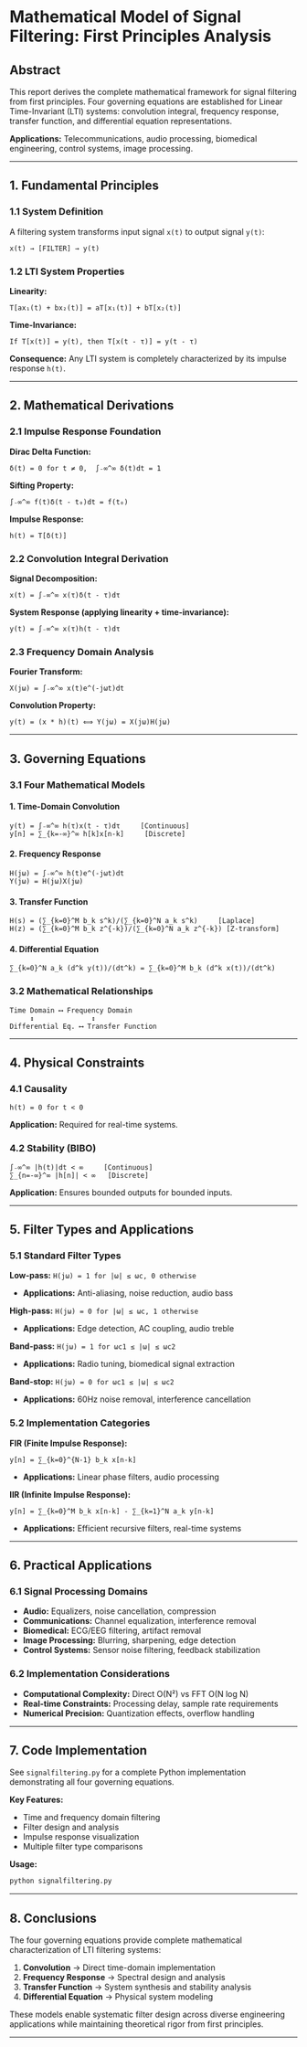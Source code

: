 # Mathematical Model of Signal Filtering: First Principles Analysis


## Abstract

This report derives the complete mathematical framework for signal filtering from first principles. Four governing equations are established for Linear Time-Invariant (LTI) systems: convolution integral, frequency response, transfer function, and differential equation representations.

**Applications:** Telecommunications, audio processing, biomedical engineering, control systems, image processing.

---

## 1. Fundamental Principles

### 1.1 System Definition
A filtering system transforms input signal `x(t)` to output signal `y(t)`:
```
x(t) → [FILTER] → y(t)
```

### 1.2 LTI System Properties

**Linearity:**
```
T[ax₁(t) + bx₂(t)] = aT[x₁(t)] + bT[x₂(t)]
```

**Time-Invariance:**
```
If T[x(t)] = y(t), then T[x(t - τ)] = y(t - τ)
```

**Consequence:** Any LTI system is completely characterized by its impulse response `h(t)`.

---

## 2. Mathematical Derivations

### 2.1 Impulse Response Foundation

**Dirac Delta Function:**
```
δ(t) = 0 for t ≠ 0,  ∫₋∞^∞ δ(t)dt = 1
```

**Sifting Property:**
```
∫₋∞^∞ f(t)δ(t - t₀)dt = f(t₀)
```

**Impulse Response:**
```
h(t) = T[δ(t)]
```

### 2.2 Convolution Integral Derivation

**Signal Decomposition:**
```
x(t) = ∫₋∞^∞ x(τ)δ(t - τ)dτ
```

**System Response (applying linearity + time-invariance):**
```
y(t) = ∫₋∞^∞ x(τ)h(t - τ)dτ
```

### 2.3 Frequency Domain Analysis

**Fourier Transform:**
```
X(jω) = ∫₋∞^∞ x(t)e^(-jωt)dt
```

**Convolution Property:**
```
y(t) = (x * h)(t) ⟺ Y(jω) = X(jω)H(jω)
```

---

## 3. Governing Equations

### 3.1 Four Mathematical Models

#### **1. Time-Domain Convolution**
```
y(t) = ∫₋∞^∞ h(τ)x(t - τ)dτ     [Continuous]
y[n] = ∑_{k=-∞}^∞ h[k]x[n-k]     [Discrete]
```

#### **2. Frequency Response**
```
H(jω) = ∫₋∞^∞ h(t)e^(-jωt)dt
Y(jω) = H(jω)X(jω)
```

#### **3. Transfer Function**
```
H(s) = (∑_{k=0}^M b_k s^k)/(∑_{k=0}^N a_k s^k)     [Laplace]
H(z) = (∑_{k=0}^M b_k z^{-k})/(∑_{k=0}^N a_k z^{-k}) [Z-transform]
```

#### **4. Differential Equation**
```
∑_{k=0}^N a_k (d^k y(t))/(dt^k) = ∑_{k=0}^M b_k (d^k x(t))/(dt^k)
```

### 3.2 Mathematical Relationships
```
Time Domain ⟷ Frequency Domain
     ↕              ↕
Differential Eq. ⟷ Transfer Function
```

---

## 4. Physical Constraints

### 4.1 Causality
```
h(t) = 0 for t < 0
```
**Application:** Required for real-time systems.

### 4.2 Stability (BIBO)
```
∫₋∞^∞ |h(t)|dt < ∞     [Continuous]
∑_{n=-∞}^∞ |h[n]| < ∞   [Discrete]
```
**Application:** Ensures bounded outputs for bounded inputs.

---

## 5. Filter Types and Applications

### 5.1 Standard Filter Types

**Low-pass:** `H(jω) = 1 for |ω| ≤ ωc, 0 otherwise`
- **Applications:** Anti-aliasing, noise reduction, audio bass

**High-pass:** `H(jω) = 0 for |ω| ≤ ωc, 1 otherwise`  
- **Applications:** Edge detection, AC coupling, audio treble

**Band-pass:** `H(jω) = 1 for ωc1 ≤ |ω| ≤ ωc2`
- **Applications:** Radio tuning, biomedical signal extraction

**Band-stop:** `H(jω) = 0 for ωc1 ≤ |ω| ≤ ωc2`
- **Applications:** 60Hz noise removal, interference cancellation

### 5.2 Implementation Categories

**FIR (Finite Impulse Response):**
```
y[n] = ∑_{k=0}^{N-1} b_k x[n-k]
```
- **Applications:** Linear phase filters, audio processing

**IIR (Infinite Impulse Response):**
```
y[n] = ∑_{k=0}^M b_k x[n-k] - ∑_{k=1}^N a_k y[n-k]
```
- **Applications:** Efficient recursive filters, real-time systems

---

## 6. Practical Applications

### 6.1 Signal Processing Domains
- **Audio:** Equalizers, noise cancellation, compression
- **Communications:** Channel equalization, interference removal
- **Biomedical:** ECG/EEG filtering, artifact removal
- **Image Processing:** Blurring, sharpening, edge detection
- **Control Systems:** Sensor noise filtering, feedback stabilization

### 6.2 Implementation Considerations
- **Computational Complexity:** Direct O(N²) vs FFT O(N log N)
- **Real-time Constraints:** Processing delay, sample rate requirements
- **Numerical Precision:** Quantization effects, overflow handling

---

## 7. Code Implementation

See `signalfiltering.py` for a complete Python implementation demonstrating all four governing equations.

**Key Features:**
- Time and frequency domain filtering
- Filter design and analysis
- Impulse response visualization
- Multiple filter type comparisons

**Usage:**
```bash
python signalfiltering.py
```

---

## 8. Conclusions

The four governing equations provide complete mathematical characterization of LTI filtering systems:

1. **Convolution** → Direct time-domain implementation
2. **Frequency Response** → Spectral design and analysis  
3. **Transfer Function** → System synthesis and stability analysis
4. **Differential Equation** → Physical system modeling

These models enable systematic filter design across diverse engineering applications while maintaining theoretical rigor from first principles.

---

